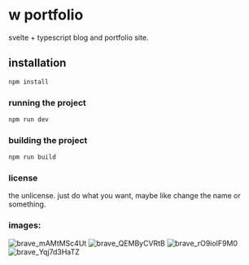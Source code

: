 # w portfolio

svelte + typescript blog and portfolio site.

## installation

```sh
npm install
```

### running the project

```sh
npm run dev
```

### building the project

```sh
npm run build
```

### license

the unlicense. just do what you want, maybe like change the name or something.

### images:

![brave_mAMtMSc4Ut](https://github.com/whos-evan/portfolio-v2/assets/72959444/d35dcc7c-6699-4f92-821f-c2426fb1cc71)
![brave_QEMByCVRtB](https://github.com/whos-evan/portfolio-v2/assets/72959444/5398a3fb-67c9-43b3-bada-d8f2eb5fbd5c)
![brave_rO9ioIF9M0](https://github.com/whos-evan/portfolio-v2/assets/72959444/28c379f6-1e5d-419b-8c25-b407e90e47d2)
![brave_Yqj7d3HaTZ](https://github.com/whos-evan/portfolio-v2/assets/72959444/3852d59a-6281-448c-a1be-242b73e81319)
